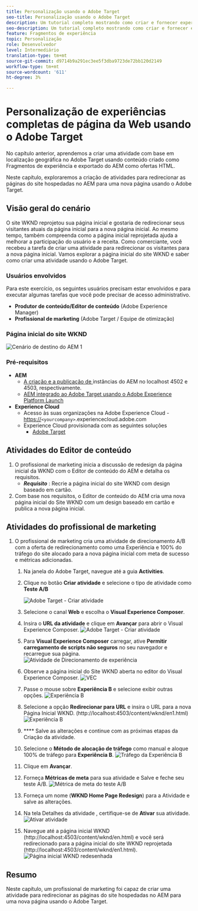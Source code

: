 ```yaml
---
title: Personalização usando o Adobe Target
seo-title: Personalização usando o Adobe Target
description: Um tutorial completo mostrando como criar e fornecer experiência personalizada usando o Adobe Target.
seo-description: Um tutorial completo mostrando como criar e fornecer experiência personalizada usando o Adobe Target.
feature: Fragmentos de experiência
topic: Personalização
role: Desenvolvedor
level: Intermediário
translation-type: tm+mt
source-git-commit: d9714b9a291ec3ee5f3dba9723de72bb120d2149
workflow-type: tm+mt
source-wordcount: '611'
ht-degree: 3%

---
```



# Personalização de experiências completas de página da Web usando o Adobe Target

No capítulo anterior, aprendemos a criar uma atividade com base em localização geográfica no Adobe Target usando conteúdo criado como Fragmentos de experiência e exportado do AEM como ofertas HTML.

Neste capítulo, exploraremos a criação de atividades para redirecionar as páginas do site hospedadas no AEM para uma nova página usando o Adobe Target.

## Visão geral do cenário

O site WKND reprojetou sua página inicial e gostaria de redirecionar seus visitantes atuais da página inicial para a nova página inicial. Ao mesmo tempo, também compreenda como a página inicial reprojetada ajuda a melhorar a participação do usuário e a receita. Como comerciante, você recebeu a tarefa de criar uma atividade para redirecionar os visitantes para a nova página inicial. Vamos explorar a página inicial do site WKND e saber como criar uma atividade usando o Adobe Target.

### Usuários envolvidos

Para este exercício, os seguintes usuários precisam estar envolvidos e para executar algumas tarefas que você pode precisar de acesso administrativo.

* **Produtor de conteúdo/Editor de conteúdo**  (Adobe Experience Manager)
* **Profissional de marketing**  (Adobe Target / Equipe de otimização)

### Página inicial do site WKND

![Cenário de destino do AEM 1](assets/personalization-use-case-2/aem-target-use-case-2.png)

### Pré-requisitos

* **AEM**
   * [A criação e a publicação de ](./implementation.md#getting-aem) instâncias do AEM no localhost 4502 e 4503, respectivamente.
   * [AEM integrado ao Adobe Target usando o Adobe Experience Platform Launch](./using-launch-adobe-io.md#aem-target-using-launch-by-adobe)
* **Experience Cloud**
   * Acesso às suas organizações na Adobe Experience Cloud - <https://>`<yourcompany>`.experiencecloud.adobe.com
   * Experience Cloud provisionada com as seguintes soluções
      * [Adobe Target](https://experiencecloud.adobe.com)

## Atividades do Editor de conteúdo

1. O profissional de marketing inicia a discussão de redesign da página inicial da WKND com o Editor de conteúdo do AEM e detalha os requisitos.
   * ***Requisito*** : Recrie a página inicial do site WKND com design baseado em cartão.
2. Com base nos requisitos, o Editor de conteúdo do AEM cria uma nova página inicial do Site WKND com um design baseado em cartão e publica a nova página inicial.

## Atividades do profissional de marketing

1. O profissional de marketing cria uma atividade de direcionamento A/B com a oferta de redirecionamento como uma Experiência e 100% do tráfego do site alocado para a nova página inicial com meta de sucesso e métricas adicionadas.
   1. Na janela do Adobe Target, navegue até a guia **Activities**.
   2. Clique no botão **Criar atividade** e selecione o tipo de atividade como **Teste A/B**

      ![Adobe Target - Criar atividade](assets/personalization-use-case-2/create-ab-activity.png)
   3. Selecione o canal **Web** e escolha o **Visual Experience Composer**.
   4. Insira o **URL da atividade** e clique em **Avançar** para abrir o Visual Experience Composer.
      ![Adobe Target - Criar atividade](assets/personalization-use-case-2/create-activity-ab-name.png)
   5. Para **Visual Experience Composer** carregar, ative **Permitir carregamento de scripts não seguros** no seu navegador e recarregue sua página.
      ![Atividade de Direcionamento de experiência](assets/personalization-use-case-1/load-unsafe-scripts.png)
   6. Observe a página inicial do Site WKND aberta no editor do Visual Experience Composer.
      ![VEC](assets/personalization-use-case-2/vec.png)
   7. Passe o mouse sobre **Experiência B** e selecione exibir outras opções.
      ![Experiência B](assets/personalization-use-case-2/redirect-url.png)
   8. Selecione a opção **Redirecionar para URL** e insira o URL para a nova Página Inicial WKND. (http://localhost:4503/content/wknd/en1.html)
      ![Experiência B](assets/personalization-use-case-2/redirect-url-2.png)
   9. **** Salve as alterações e continue com as próximas etapas da Criação da atividade.
   10. Selecione o **Método de alocação de tráfego** como manual e aloque 100% de tráfego para **Experiência B**.
      ![Tráfego da Experiência B](assets/personalization-use-case-2/traffic.png)
   11. Clique em **Avançar**.
   12. Forneça **Métricas de meta** para sua atividade e Salve e feche seu teste A/B.
      ![Métrica de meta do teste A/B](assets/personalization-use-case-2/goal-metric.png)
   13. Forneça um nome (**WKND Home Page Redesign**) para a Atividade e salve as alterações.
   14. Na tela Detalhes da atividade , certifique-se de **Ativar** sua atividade.
      ![Ativar atividade](assets/personalization-use-case-2/ab-activate.png)
   15. Navegue até a página inicial WKND (http://localhost:4503/content/wknd/en.html) e você será redirecionado para a página inicial do site WKND reprojetada (http://localhost:4503/content/wknd/en1.html).
      ![Página inicial WKND redesenhada](assets/personalization-use-case-2/WKND-home-page-redesign.png)

## Resumo

Neste capítulo, um profissional de marketing foi capaz de criar uma atividade para redirecionar as páginas do site hospedadas no AEM para uma nova página usando o Adobe Target.
